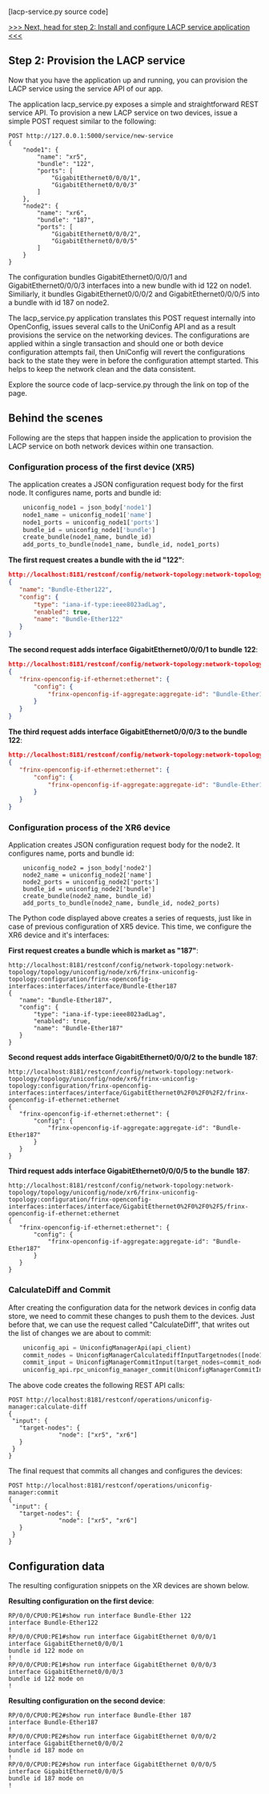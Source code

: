 [lacp-service.py source code]

[>>> Next, head for step 2: Install and configure LACP service application <<<](2.md)  

## Step 2: Provision the LACP service

Now that you have the application up and running, you can provision the LACP service using the service API of our app.

The application lacp_service.py exposes a simple and straightforward REST service API.
To provision a new LACP service on two devices, issue a simple POST request similar to the following:

```
POST http://127.0.0.1:5000/service/new-service
{
    "node1": {
        "name": "xr5",
        "bundle": "122",
        "ports": [
            "GigabitEthernet0/0/0/1",
            "GigabitEthernet0/0/0/3"
        ]
    },
    "node2": {
        "name": "xr6",
        "bundle": "187",
        "ports": [
            "GigabitEthernet0/0/0/2",
            "GigabitEthernet0/0/0/5"
        ]
    }
}
```

The configuration bundles GigabitEthernet0/0/0/1 and GigabitEthernet0/0/0/3 interfaces into a new bundle with id 122 on node1. Similiarly, it bundles GigabitEthernet0/0/0/2 and GigabitEthernet0/0/0/5 into a bundle with id 187 on node2.

The lacp_service.py application translates this POST request internally into OpenConfig, issues several calls to the UniConfig API and as a result provisions the service on the networking devices. The configurations are applied within a single transaction and should one or both device configuration attempts fail, then UniConfig will revert the configurations back to the state they were in before the configuration attempt started. This helps to keep the network clean and the data consistent.

Explore the source code of lacp-service.py through the link on top of the page.

## Behind the scenes

Following are the steps that happen inside the application to provision the LACP service on both network devices within one transaction. 

### Configuration process of the first device (XR5)

The application creates a JSON configuration request body for the first node. It configures name, ports and bundle id:

```python
    uniconfig_node1 = json_body['node1']
    node1_name = uniconfig_node1['name']
    node1_ports = uniconfig_node1['ports']
    bundle_id = uniconfig_node1['bundle']
    create_bundle(node1_name, bundle_id)
    add_ports_to_bundle(node1_name, bundle_id, node1_ports)
```

**The first request creates a bundle with the id "122"**:

```json
http://localhost:8181/restconf/config/network-topology:network-topology/topology/uniconfig/node/xr5/frinx-uniconfig-topology:configuration/frinx-openconfig-interfaces:interfaces/interface/Bundle-Ether122
{
   "name": "Bundle-Ether122",
   "config": {
       "type": "iana-if-type:ieee8023adLag",
       "enabled": true,
       "name": "Bundle-Ether122"
   }
}
```

**The second request adds interface GigabitEthernet0/0/0/1 to bundle 122**:



```json
http://localhost:8181/restconf/config/network-topology:network-topology/topology/uniconfig/node/xr5/frinx-uniconfig-topology:configuration/frinx-openconfig-interfaces:interfaces/interface/GigabitEthernet0%2F0%2F0%2F1/frinx-openconfig-if-ethernet:ethernet
{
   "frinx-openconfig-if-ethernet:ethernet": {
       "config": {
           "frinx-openconfig-if-aggregate:aggregate-id": "Bundle-Ether122"
       }
   }
}
```

**The third request adds interface GigabitEthernet0/0/0/3 to the bundle 122**:

```json
http://localhost:8181/restconf/config/network-topology:network-topology/topology/uniconfig/node/xr5/frinx-uniconfig-topology:configuration/frinx-openconfig-interfaces:interfaces/interface/GigabitEthernet0%2F0%2F0%2F3/frinx-openconfig-if-ethernet:ethernet
{
   "frinx-openconfig-if-ethernet:ethernet": {
       "config": {
           "frinx-openconfig-if-aggregate:aggregate-id": "Bundle-Ether122"
       }
   }
}
```

### Configuration process of the XR6 device

Application creates JSON configuration request body for the node2. It configures name, ports and bundle id:

```
    uniconfig_node2 = json_body['node2']
    node2_name = uniconfig_node2['name']
    node2_ports = uniconfig_node2['ports']
    bundle_id = uniconfig_node2['bundle']
    create_bundle(node2_name, bundle_id)
    add_ports_to_bundle(node2_name, bundle_id, node2_ports)
```

The Python code displayed above creates a series of requests, just like in case of previous configuration of XR5 device. This time, we configure the XR6 device and it's interfaces:

**First request creates a bundle which is market as "187"**:

```
http://localhost:8181/restconf/config/network-topology:network-topology/topology/uniconfig/node/xr6/frinx-uniconfig-topology:configuration/frinx-openconfig-interfaces:interfaces/interface/Bundle-Ether187
{
   "name": "Bundle-Ether187",
   "config": {
       "type": "iana-if-type:ieee8023adLag",
       "enabled": true,
       "name": "Bundle-Ether187"
   }
}
```

**Second request adds interface GigabitEthernet0/0/0/2 to the bundle 187**:

```
http://localhost:8181/restconf/config/network-topology:network-topology/topology/uniconfig/node/xr6/frinx-uniconfig-topology:configuration/frinx-openconfig-interfaces:interfaces/interface/GigabitEthernet0%2F0%2F0%2F2/frinx-openconfig-if-ethernet:ethernet
{
   "frinx-openconfig-if-ethernet:ethernet": {
       "config": {
           "frinx-openconfig-if-aggregate:aggregate-id": "Bundle-Ether187"
       }
   }
}
```

**Third request adds interface GigabitEthernet0/0/0/5 to the bundle 187**:

```
http://localhost:8181/restconf/config/network-topology:network-topology/topology/uniconfig/node/xr6/frinx-uniconfig-topology:configuration/frinx-openconfig-interfaces:interfaces/interface/GigabitEthernet0%2F0%2F0%2F5/frinx-openconfig-if-ethernet:ethernet
{
   "frinx-openconfig-if-ethernet:ethernet": {
       "config": {
           "frinx-openconfig-if-aggregate:aggregate-id": "Bundle-Ether187"
       }
   }
}
```

### CalculateDiff and Commit

After creating the configuration data for the network devices in config data store, we need to commit these changes to push them to the devices. Just before that, we can use the request called "CalculateDiff", that writes out the list of changes we are about to commit:

~~~python
    uniconfig_api = UniconfigManagerApi(api_client)
    commit_nodes = UniconfigManagerCalculatediffInputTargetnodes([node1_name, node2_name])
    commit_input = UniconfigManagerCommitInput(target_nodes=commit_nodes)
    uniconfig_api.rpc_uniconfig_manager_commit(UniconfigManagerCommitInputBodyparam(commit_input))
~~~

The above code creates the following REST API calls:

```
POST http://localhost:8181/restconf/operations/uniconfig-manager:calculate-diff
{
 "input": {
   "target-nodes": {
              "node": ["xr5", "xr6"]
   }
 }
}
```

The final request that commits all changes and configures the devices:

```
POST http://localhost:8181/restconf/operations/uniconfig-manager:commit
{
 "input": {
   "target-nodes": {
              "node": ["xr5", "xr6"]
   }
 }
}
```

## Configuration data

The resulting configuration snippets on the XR devices are shown below.

**Resulting configuration on the first device**:
~~~
RP/0/0/CPU0:PE1#show run interface Bundle-Ether 122
interface Bundle-Ether122
!
RP/0/0/CPU0:PE1#show run interface GigabitEthernet 0/0/0/1
interface GigabitEthernet0/0/0/1
bundle id 122 mode on
!
RP/0/0/CPU0:PE1#show run interface GigabitEthernet 0/0/0/3
interface GigabitEthernet0/0/0/3
bundle id 122 mode on
!
~~~

**Resulting configuration on the second device**:
~~~
RP/0/0/CPU0:PE2#show run interface Bundle-Ether 187
interface Bundle-Ether187
!
RP/0/0/CPU0:PE2#show run interface GigabitEthernet 0/0/0/2
interface GigabitEthernet0/0/0/2
bundle id 187 mode on
!
RP/0/0/CPU0:PE2#show run interface GigabitEthernet 0/0/0/5
interface GigabitEthernet0/0/0/5
bundle id 187 mode on
!
~~~


